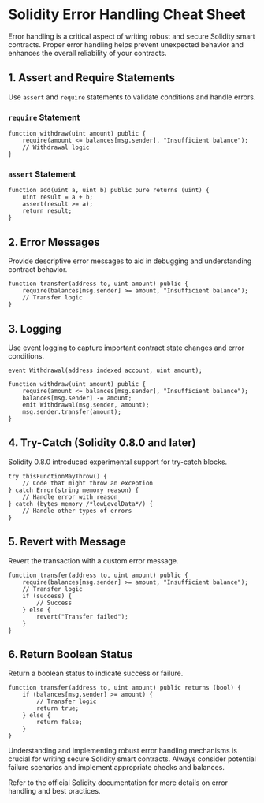 # Solidity Error Handling Cheat Sheet

Error handling is a critical aspect of writing robust and secure Solidity smart contracts. Proper error handling helps prevent unexpected behavior and enhances the overall reliability of your contracts.

## 1. Assert and Require Statements

Use `assert` and `require` statements to validate conditions and handle errors.

### `require` Statement

```solidity
function withdraw(uint amount) public {
    require(amount <= balances[msg.sender], "Insufficient balance");
    // Withdrawal logic
}
```

### `assert` Statement

```solidity
function add(uint a, uint b) public pure returns (uint) {
    uint result = a + b;
    assert(result >= a);
    return result;
}
```

## 2. Error Messages

Provide descriptive error messages to aid in debugging and understanding contract behavior.

```solidity
function transfer(address to, uint amount) public {
    require(balances[msg.sender] >= amount, "Insufficient balance");
    // Transfer logic
}
```

## 3. Logging

Use event logging to capture important contract state changes and error conditions.

```solidity
event Withdrawal(address indexed account, uint amount);

function withdraw(uint amount) public {
    require(amount <= balances[msg.sender], "Insufficient balance");
    balances[msg.sender] -= amount;
    emit Withdrawal(msg.sender, amount);
    msg.sender.transfer(amount);
}
```

## 4. Try-Catch (Solidity 0.8.0 and later)

Solidity 0.8.0 introduced experimental support for try-catch blocks.

```solidity
try thisFunctionMayThrow() {
    // Code that might throw an exception
} catch Error(string memory reason) {
    // Handle error with reason
} catch (bytes memory /*lowLevelData*/) {
    // Handle other types of errors
}
```

## 5. Revert with Message

Revert the transaction with a custom error message.

```solidity
function transfer(address to, uint amount) public {
    require(balances[msg.sender] >= amount, "Insufficient balance");
    // Transfer logic
    if (success) {
        // Success
    } else {
        revert("Transfer failed");
    }
}
```

## 6. Return Boolean Status

Return a boolean status to indicate success or failure.

```solidity
function transfer(address to, uint amount) public returns (bool) {
    if (balances[msg.sender] >= amount) {
        // Transfer logic
        return true;
    } else {
        return false;
    }
}
```

Understanding and implementing robust error handling mechanisms is crucial for writing secure Solidity smart contracts. Always consider potential failure scenarios and implement appropriate checks and balances.

Refer to the official Solidity documentation for more details on error handling and best practices.
